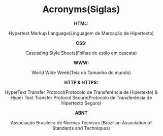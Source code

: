 <div align="center">
  <h1>Acronyms(Siglas)</h1>
  
<b>HTML: </b>
  <p>Hypertext Markup Language(Linguagem de Marcação de Hipertexto)</p>
<b>CSS: </b>
  <p>Cascading Style Sheets(Folhas de estilo em cascata)</p>
<b>WWW: </b>
  <p>World Wide Weeb(Teia do Tamanho do mundo)</p>
<b>HTTP & HTTPS:</b>
  <p>HyperText Transfer Protocol(Protocolo de Transferência de Hipertexto) & Hyper Text Transfer Protocol Secure(Protocolo de Transferência de Hipertexto Seguro)</p>
<b>ABNT</b>
<p>Associação Brasileira de Normas Técnicas (Brazilian Association of Standards and Techniques)<p>

</div>
